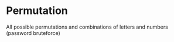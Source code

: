 # Permutation
All possible permutations and combinations of letters and numbers (password bruteforce)
